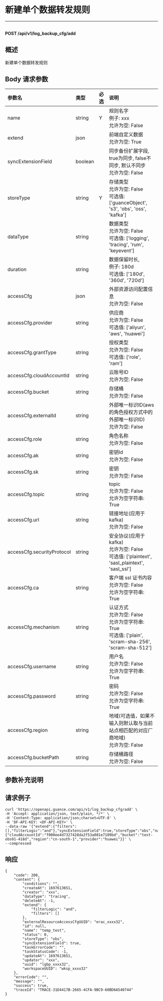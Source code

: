 # 新建单个数据转发规则

---

<br />**POST /api/v1/log_backup_cfg/add**

## 概述
新建单个数据转发规则




## Body 请求参数

| 参数名        | 类型     | 必选   | 说明              |
|:-----------|:-------|:-----|:----------------|
| name | string | Y | 规则名字<br>例子: xxx <br>允许为空: False <br> |
| extend | json |  | 前端自定义数据<br>允许为空: True <br> |
| syncExtensionField | boolean |  | 同步备份扩展字段, true为同步, false不同步, 默认不同步<br>允许为空: False <br> |
| storeType | string | Y | 存储类型<br>允许为空: False <br>可选值: ['guanceObject', 's3', 'obs', 'oss', 'kafka'] <br> |
| dataType | string |  | 数据类型<br>允许为空: False <br>可选值: ['logging', 'tracing', 'rum', 'keyevent'] <br> |
| duration | string |  | 数据保留时长,<br>例子: 180d <br>可选值: ['180d', '360d', '720d'] <br> |
| accessCfg | json |  | 外部资源访问配置信息<br>允许为空: False <br> |
| accessCfg.provider | string |  | 供应商<br>允许为空: False <br>可选值: ['aliyun', 'aws', 'huawei'] <br> |
| accessCfg.grantType | string |  | 授权类型<br>允许为空: False <br>可选值: ['role', 'ram'] <br> |
| accessCfg.cloudAccountId | string |  | 云账号ID<br>允许为空: False <br> |
| accessCfg.bucket | string |  | 存储桶<br>允许为空: False <br> |
| accessCfg.externalId | string |  | 外部唯一标识ID(aws的角色授权方式中的外部唯一标识ID)<br>允许为空: False <br> |
| accessCfg.role | string |  | 角色名称<br>允许为空: False <br> |
| accessCfg.ak | string |  | 密钥Id<br>允许为空: False <br> |
| accessCfg.sk | string |  | 密钥<br>允许为空: False <br> |
| accessCfg.topic | string |  | topic<br>允许为空: False <br>允许为空字符串: True <br> |
| accessCfg.url | string |  | 链接地址(应用于 kafka)<br>允许为空: False <br> |
| accessCfg.securityProtocol | string |  | 安全协议(应用于 kafka)<br>允许为空: False <br>可选值: ['plaintext', 'sasl_plaintext', 'sasl_ssl'] <br> |
| accessCfg.ca | string |  | 客户端 ssl 证书内容<br>允许为空: False <br>允许为空字符串: True <br> |
| accessCfg.mechanism | string |  | 认证方式<br>允许为空: False <br>允许为空字符串: True <br>可选值: ['plain', 'scram-sha-256', 'scram-sha-512'] <br> |
| accessCfg.username | string |  | 用户名<br>允许为空: False <br>允许为空字符串: True <br> |
| accessCfg.password | string |  | 密码<br>允许为空: False <br>允许为空字符串: True <br> |
| accessCfg.region | string |  | 地域(可选值，如果不输入则默认取与当前站点相匹配的对应厂商地域)<br>允许为空: False <br> |
| accessCfg.bucketPath | string |  | 存储桶路径<br>允许为空: False <br> |

## 参数补充说明





## 请求例子
```shell
curl 'https://openapi.guance.com/api/v1/log_backup_cfg/add' \
-H 'Accept: application/json, text/plain, */*' \
-H 'Content-Type: application/json;charset=UTF-8' \
-H 'DF-API-KEY: <DF-API-KEY>' \
--data-raw '{"extend":{"filters":[],"filterLogic":"and"},"syncExtensionField":true,"storeType":"obs","name":"temp_test","dataType":"tracing","accessCfg":{"cloudAccountId":"f000ee4d7327428da2f53a081e7109bd","bucket":"test-obs01-418d","region":"cn-south-1","provider":"huawei"}}' \
--compressed
```




## 响应
```shell
{
    "code": 200,
    "content": {
        "conditions": "",
        "createAt": 1697613651,
        "creator": "xxx",
        "dataType": "tracing",
        "deleteAt": -1,
        "extend": {
            "filterLogic": "and",
            "filters": []
        },
        "externalResourceAccessCfgUUID": "erac_xxxx32",
        "id": null,
        "name": "temp_test",
        "status": 0,
        "storeType": "obs",
        "syncExtensionField": true,
        "taskErrorCode": "",
        "taskStatusCode": -1,
        "updateAt": 1697613651,
        "updator": "xxx",
        "uuid": "lgbp_xxxx32",
        "workspaceUUID": "wksp_xxxx32"
    },
    "errorCode": "",
    "message": "",
    "success": true,
    "traceId": "TRACE-31D4417B-2665-4CFA-9BC9-60BD6A540744"
} 
```




